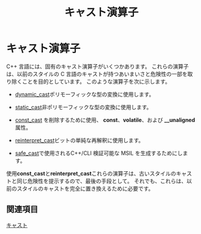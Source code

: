 ﻿---
title: キャスト演算子
ms.custom: index-page
ms.date: 11/04/2016
helpviewer_keywords:
- operators [C++], casting
- casting operators [C++]
ms.assetid: 16240348-26bc-4f77-8eab-57253f00ce52
ms.openlocfilehash: e2ac8e9079b1d30dca077363bbb6cef35960902e
ms.sourcegitcommit: c6f8e6c2daec40ff4effd8ca99a7014a3b41ef33
ms.translationtype: MT
ms.contentlocale: ja-JP
ms.lasthandoff: 04/24/2019
ms.locfileid: "64345096"
---
# <a name="casting-operators"></a>キャスト演算子

C++ 言語には、固有のキャスト演算子がいくつかあります。 これらの演算子は、以前のスタイルの C 言語のキャストが持つあいまいさと危険性の一部を取り除くことを目的としています。 このような演算子を次に示します。

- [dynamic_cast](../cpp/dynamic-cast-operator.md)ポリモーフィックな型の変換に使用します。

- [static_cast](../cpp/static-cast-operator.md)非ポリモーフィックな型の変換に使用します。

- [const_cast](../cpp/const-cast-operator.md) を削除するために使用、 **const**、**volatile**、および **__unaligned**属性。

- [reinterpret_cast](../cpp/reinterpret-cast-operator.md)ビットの単純な再解釈に使用します。

- [safe_cast](../extensions/safe-cast-cpp-component-extensions.md)で使用されるC++/CLI 検証可能な MSIL を生成するためにします。

使用**const_cast**と**reinterpret_cast**これらの演算子は、古いスタイルのキャストと同じ危険性を提示するので、最後の手段として。 それでも、これらは、以前のスタイルのキャストを完全に置き換えるために必要です。

## <a name="see-also"></a>関連項目

[キャスト](../cpp/casting.md)
